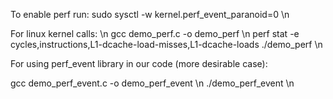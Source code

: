 To enable perf run: sudo sysctl -w kernel.perf_event_paranoid=0 \n

For linux kernel calls: \n
gcc demo_perf.c -o demo_perf \n
perf stat -e cycles,instructions,L1-dcache-load-misses,L1-dcache-loads ./demo_perf \n 

For using perf_event library in our code (more desirable case):

gcc demo_perf_event.c -o demo_perf_event \n
./demo_perf_event \n